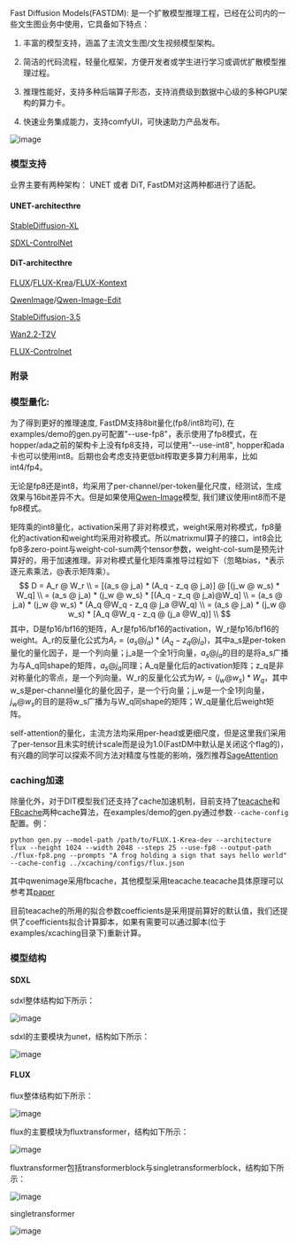 Fast Diffusion Models(FASTDM): 是一个扩散模型推理工程，已经在公司内的一些文生图业务中使用，它具备如下特点：

1. 丰富的模型支持，涵盖了主流文生图/文生视频模型架构。

2. 简洁的代码流程，轻量化框架，方便开发者或学生进行学习或调优扩散模型推理过程。

3. 推理性能好，支持多种后端算子形态，支持消费级到数据中心级的多种GPU架构的算力卡。

4. 快速业务集成能力，支持comfyUI，可快速助力产品发布。

![image](../assets/architecture.PNG)

### 模型支持
业界主要有两种架构： UNET 或者 DiT, FastDM对这两种都进行了适配。
#### UNET-architecthre
[StableDiffusion-XL](https://huggingface.co/stabilityai/stable-diffusion-xl-base-1.0)

[SDXL-ControlNet](https://huggingface.co/collections/diffusers/sdxl-controlnets-64f9c35846f3f06f5abe351f)
#### DiT-architecthre
[FLUX](https://huggingface.co/black-forest-labs/FLUX.1-dev)/[FLUX-Krea](https://huggingface.co/black-forest-labs/FLUX.1-Krea-dev)/[FLUX-Kontext](https://huggingface.co/black-forest-labs/FLUX.1-Kontext-dev)

[QwenImage](https://huggingface.co/Qwen/Qwen-Image)/[Qwen-Image-Edit](https://huggingface.co/Qwen/Qwen-Image-Edit)

[StableDiffusion-3.5](https://huggingface.co/stabilityai/stable-diffusion-3.5-medium)

[Wan2.2-T2V](https://huggingface.co/Wan-AI/Wan2.2-T2V-A14B-Diffusers)

[FLUX-Controlnet](https://huggingface.co/XLabs-AI/flux-controlnet-collections)

### 附录

### 模型量化:

为了得到更好的推理速度, FastDM支持8bit量化(fp8/int8均可), 在examples/demo的gen.py可配置"--use-fp8"，表示使用了fp8模式，在hopper/ada之前的架构卡上没有fp8支持，可以使用"--use-int8", hopper和ada卡也可以使用int8。后期也会考虑支持更低bit榨取更多算力利用率，比如int4/fp4。

无论是fp8还是int8，均采用了per-channel/per-token量化尺度，经测试，生成效果与16bit差异不大。但是如果使用[Qwen-Image](https://huggingface.co/Qwen/Qwen-Image)模型, 我们建议使用int8而不是fp8模式。

矩阵乘的int8量化，activation采用了非对称模式，weight采用对称模式，fp8量化的activation和weight均采用对称模式。所以matrixmul算子的接口，int8会比fp8多zero-point与weight-col-sum两个tensor参数，weight-col-sum是预先计算好的，用于加速推理。非对称模式量化矩阵乘推导过程如下（忽略bias，*表示逐元素乘法，@表示矩阵乘）。
$$
    D = A_r @ W_r \\
    = [(a_s @ j_a) * (A_q - z_q @ j_a)] @ [(j_w @ w_s) * W_q] \\
    = (a_s @ j_a) * (j_w @ w_s) * [(A_q - z_q @ j_a)@W_q] \\ 
    = (a_s @ j_a) * (j_w @ w_s) * (A_q @W_q - z_q @ j_a @W_q) \\ 
    = (a_s @ j_a) * (j_w @ w_s) * [A_q @W_q - z_q @ (j_a @W_q)] \\ 
$$
其中，D是fp16/bf16的矩阵，A_r是fp16/bf16的activation，W_r是fp16/bf16的weight。A_r的反量化公式为$A_r = (a_s @ j_a) * (A_q - z_q @ j_a)$，其中a_s是per-token量化的量化因子，是一个列向量；j_a是一个全1行向量，$a_s @ j_a$的目的是将a_s广播为与A_q同shape的矩阵，$a_s @ j_a$同理；A_q是量化后的activation矩阵；z_q是非对称量化的零点，是一个列向量。W_r的反量化公式为$W_r = (j_w @ w_s) * W_q$，其中w_s是per-channel量化的量化因子，是一个行向量；j_w是一个全1列向量，$j_w @ w_s$的目的是将w_s广播为与W_q同shape的矩阵；W_q是量化后weight矩阵。

self-attention的量化，主流方法均采用per-head或更细尺度，但是这里我们采用了per-tensor且未实时统计scale而是设为1.0(FastDM中默认是关闭这个flag的)，有兴趣的同学可以探索不同方法对精度与性能的影响，强烈推荐[SageAttention](https://github.com/thu-ml/SageAttention)

### caching加速

除量化外，对于DIT模型我们还支持了cache加速机制，目前支持了[teacache](https://github.com/ali-vilab/TeaCache)和[FBcache](https://github.com/chengzeyi/ParaAttention?tab=readme-ov-file#first-block-cache-our-dynamic-caching)两种cache算法，在examples/demo的gen.py通过参数`--cache-config`配置。例：
```
python gen.py --model-path /path/to/FLUX.1-Krea-dev --architecture flux --height 1024 --width 2048 --steps 25 --use-fp8 --output-path ./flux-fp8.png --prompts "A frog holding a sign that says hello world" --cache-config ../xcaching/configs/flux.json
```

其中qwenimage采用fbcache，其他模型采用teacache.teacache具体原理可以参考其[paper](https://huggingface.co/papers/2411.19108)

目前teacache的所用的拟合参数coefficients是采用提前算好的默认值，我们还提供了coefficients拟合计算脚本，如果有需要可以通过脚本(位于examples/xcaching目录下)重新计算。

### 模型结构

#### SDXL

sdxl整体结构如下所示：

![image](../assets/sdxl-arch.PNG)

sdxl的主要模块为unet，结构如下所示：

![image](../assets/unet-block.png)

#### FLUX

flux整体结构如下所示：

![image](../assets/flux-arch1.png)

flux的主要模块为fluxtransformer，结构如下所示：

![image](../assets/flux-model-core.png)

fluxtransformer包括transformerblock与singletransformerblock，结构如下所示：

![image](../assets/flux-transformer-block.png)

singletransformer

![image](../assets/flux-single-transformer-block.png)